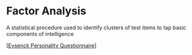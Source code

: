 # Factor Analysis

A statistical procedure used to identify clusters of test items to tap basic components of intelligence 

[[Eysenck Personality Questionnaire]]

[//begin]: # "Autogenerated link references for markdown compatibility"
[Eysenck Personality Questionnaire]: eysenck-personality-questionnaire "Eysenck Personality Questionnaire"
[//end]: # "Autogenerated link references"